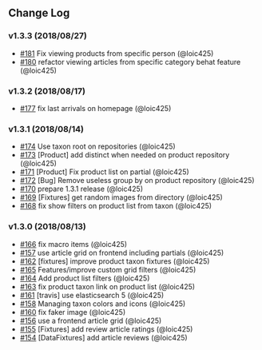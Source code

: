 ## Change Log

### v1.3.3 (2018/08/27)
- [#181](https://github.com/Jedisjeux/Jedisjeux/pull/181) Fix viewing products from specific person (@loic425)
- [#180](https://github.com/Jedisjeux/Jedisjeux/pull/180) refactor viewing articles from specific category behat feature (@loic425)

### v1.3.2 (2018/08/17)
- [#177](https://github.com/Jedisjeux/Jedisjeux/pull/177) fix last arrivals on homepage (@loic425)

### v1.3.1 (2018/08/14)
- [#174](https://github.com/Jedisjeux/Jedisjeux/pull/174) Use taxon root on repositories (@loic425)
- [#173](https://github.com/Jedisjeux/Jedisjeux/pull/173) [Product] add distinct when needed on product repository (@loic425)
- [#171](https://github.com/Jedisjeux/Jedisjeux/pull/171) [Product] Fix product list on partial (@loic425)
- [#172](https://github.com/Jedisjeux/Jedisjeux/pull/172) [Bug] Remove useless group by on product repository (@loic425)
- [#170](https://github.com/Jedisjeux/Jedisjeux/pull/170) prepare 1.3.1 release (@loic425)
- [#169](https://github.com/Jedisjeux/Jedisjeux/pull/169) [Fixtures] get random images from directory (@loic425)
- [#168](https://github.com/Jedisjeux/Jedisjeux/pull/168) fix show filters on product list from taxon (@loic425)

### v1.3.0 (2018/08/13)
- [#166](https://github.com/Jedisjeux/Jedisjeux/pull/166) fix macro items (@loic425)
- [#157](https://github.com/Jedisjeux/Jedisjeux/pull/157) use article grid on frontend including partials (@loic425)
- [#162](https://github.com/Jedisjeux/Jedisjeux/pull/162) [fixtures] improve product taxon fixtures (@loic425)
- [#165](https://github.com/Jedisjeux/Jedisjeux/pull/165) Features/improve custom grid filters (@loic425)
- [#164](https://github.com/Jedisjeux/Jedisjeux/pull/164) Add product list filters (@loic425)
- [#163](https://github.com/Jedisjeux/Jedisjeux/pull/163) fix product taxon link on product list (@loic425)
- [#161](https://github.com/Jedisjeux/Jedisjeux/pull/161) [travis] use elasticsearch 5 (@loic425)
- [#158](https://github.com/Jedisjeux/Jedisjeux/pull/158) Managing taxon colors and icons (@loic425)
- [#160](https://github.com/Jedisjeux/Jedisjeux/pull/160) fix faker image (@loic425)
- [#156](https://github.com/Jedisjeux/Jedisjeux/pull/156) use a frontend article grid (@loic425)
- [#155](https://github.com/Jedisjeux/Jedisjeux/pull/155) [Fixtures] add review article ratings (@loic425)
- [#154](https://github.com/Jedisjeux/Jedisjeux/pull/154) [DataFixtures] add article reviews (@loic425)
